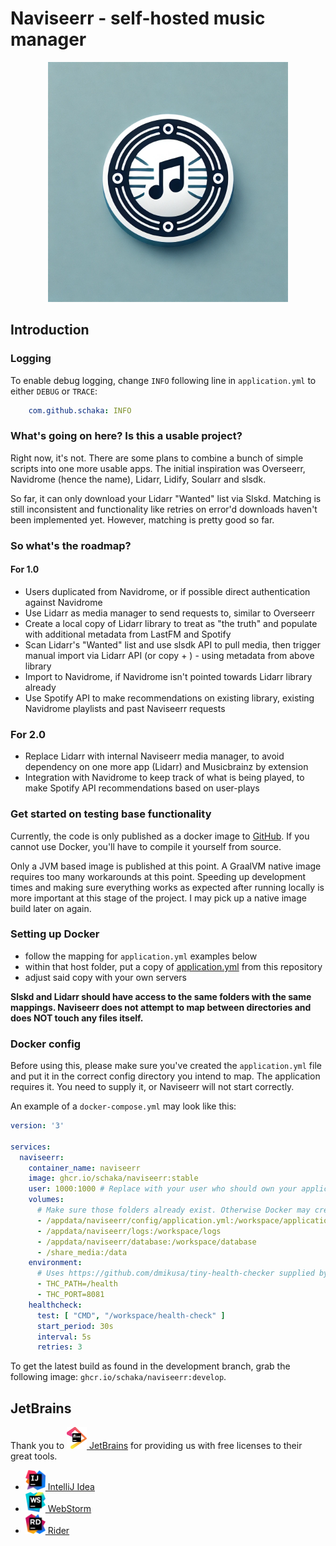 # Naviseerr - self-hosted music manager

<p align="center">
    <img src="logos/naviseerr_icon.png" width=384>
</p>

## Introduction

### Logging

To enable debug logging, change `INFO` following line in `application.yml` to either `DEBUG` or `TRACE`:

```yml
    com.github.schaka: INFO
```

### What's going on here? Is this a usable project?

Right now, it's not. There are some plans to combine a bunch of simple scripts into one more usable apps.
The initial inspiration was Overseerr, Navidrome (hence the name), Lidarr, Lidify, Soularr and slsdk.

So far, it can only download your Lidarr "Wanted" list via Slskd. Matching is still inconsistent and functionality like retries on error'd downloads haven't been implemented yet.
However, matching is pretty good so far.

### So what's the roadmap?

#### For 1.0
- Users duplicated from Navidrome, or if possible direct authentication against Navidrome
- Use Lidarr as media manager to send requests to, similar to Overseerr
- Create a local copy of Lidarr library to treat as "the truth" and populate with additional metadata from LastFM and Spotify
- Scan Lidarr's "Wanted" list and use slsdk API to pull media, then trigger manual import via Lidarr API (or copy + ) - using metadata from above library
- Import to Navidrome, if Navidrome isn't pointed towards Lidarr library already
- Use Spotify API to make recommendations on existing library, existing Navidrome playlists and past Naviseerr requests

### For 2.0
- Replace Lidarr with internal Naviseerr media manager, to avoid dependency on one more app (Lidarr) and Musicbrainz by extension
- Integration with Navidrome to keep track of what is being played, to make Spotify API recommendations based on user-plays

### Get started on testing base functionality

Currently, the code is only published as a docker image to [GitHub](https://github.com/Schaka/naviseerr/pkgs/container/naviseerr).
If you cannot use Docker, you'll have to compile it yourself from source.

Only a JVM based image is published at this point. A GraalVM native image requires too many workarounds at this point.
Speeding up development times and making sure everything works as expected after running locally is more important at this stage of the project.
I may pick up a native image build later on again.

### Setting up Docker

- follow the mapping for `application.yml` examples below
- within that host folder, put a copy of [application.yml](https://github.com/Schaka/naviseerr/blob/develop/src/main/resources/application-template.yml) from this repository
- adjust said copy with your own servers

**Slskd and Lidarr should have access to the same folders with the same mappings. Naviseerr does not attempt to map between directories and does NOT touch any files itself.**

### Docker config

Before using this, please make sure you've created the `application.yml` file and put it in the correct config directory you intend to map.
The application requires it. You need to supply it, or Naviseerr will not start correctly.


An example of a `docker-compose.yml` may look like this:

```yml
version: '3'

services:
  naviseerr:
    container_name: naviseerr
    image: ghcr.io/schaka/naviseerr:stable
    user: 1000:1000 # Replace with your user who should own your application.yml file
    volumes:
      # Make sure those folders already exist. Otherwise Docker may create them as root and they will not be writeable by Naviseerr
      - /appdata/naviseerr/config/application.yml:/workspace/application.yml
      - /appdata/naviseerr/logs:/workspace/logs
      - /appdata/naviseerr/database:/workspace/database
      - /share_media:/data
    environment:
      # Uses https://github.com/dmikusa/tiny-health-checker supplied by paketo buildpacks
      - THC_PATH=/health
      - THC_PORT=8081
    healthcheck:
      test: [ "CMD", "/workspace/health-check" ]
      start_period: 30s
      interval: 5s
      retries: 3
```

To get the latest build as found in the development branch, grab the following image: `ghcr.io/schaka/naviseerr:develop`.

## JetBrains
Thank you to [<img src="logos/jetbrains.svg" alt="JetBrains" width="32"> JetBrains](http://www.jetbrains.com/) for providing us with free licenses to their great tools.

* [<img src="logos/idea.svg" alt="Idea" width="32"> IntelliJ Idea](https://www.jetbrains.com/idea/)
* [<img src="logos/webstorm.svg" alt="WebStorm" width="32"> WebStorm](http://www.jetbrains.com/webstorm/)
* [<img src="logos/rider.svg" alt="Rider" width="32"> Rider](http://www.jetbrains.com/rider/)
